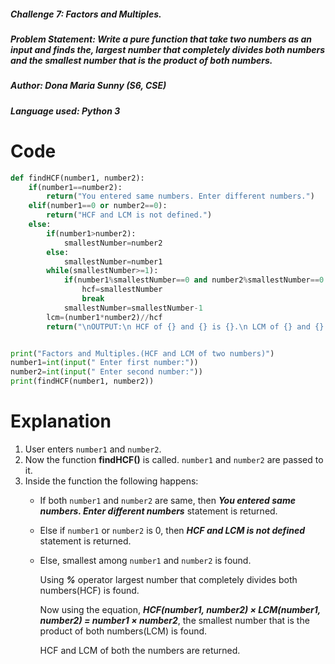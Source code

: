 ##### Challenge 7: Factors and Multiples.
##### Problem Statement: Write a pure function that take two numbers as an input and finds the, largest number that completely divides both numbers and the smallest number that is the product of both numbers.
##### Author: Dona Maria Sunny (S6, CSE)
##### Language used: Python 3
# Code
```python
def findHCF(number1, number2):
    if(number1==number2):
        return("You entered same numbers. Enter different numbers.")
    elif(number1==0 or number2==0):
        return("HCF and LCM is not defined.")
    else:
        if(number1>number2):
            smallestNumber=number2
        else:
            smallestNumber=number1
        while(smallestNumber>=1):
            if(number1%smallestNumber==0 and number2%smallestNumber==0 ):
                hcf=smallestNumber
                break
            smallestNumber=smallestNumber-1
        lcm=(number1*number2)//hcf
        return("\nOUTPUT:\n HCF of {} and {} is {}.\n LCM of {} and {} is is {}.".format(number1,number2,hcf,number1, number2, lcm))


print("Factors and Multiples.(HCF and LCM of two numbers)")
number1=int(input(" Enter first number:"))
number2=int(input(" Enter second number:"))
print(findHCF(number1, number2))

```
# Explanation
1. User enters ```number1``` and ```number2```. 
2. Now the function **findHCF()** is called. ```number1``` and ```number2``` are passed to it.
3. Inside the function the following happens:
   * If both ```number1``` and ```number2``` are same, then ***You entered same numbers. Enter different numbers*** statement is returned.
   * Else if ```number1``` or ```number2``` is 0, then ***HCF and LCM is not defined*** statement is returned.
   * Else, smallest among ```number1``` and ```number2``` is found. 
     
     Using ***%*** operator largest number that completely divides both numbers(HCF) is found.
     
     Now using the equation, ***HCF(number1, number2) × LCM(number1, number2) = number1 × number2***, the smallest number that is the product of both numbers(LCM) is found.
     
     HCF and LCM of both the numbers are returned.
